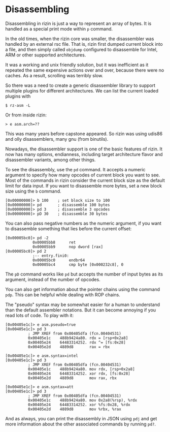 # Disassembling

Disassembling in rizin is just a way to represent an array of bytes. It is handled as a special print mode within `p` command.

In the old times, when the rizin core was smaller, the disassembler was handled by an external rsc file. That is, rizin first dumped current block into a file, and then simply called `objdump` configured to disassemble for Intel, ARM or other supported architectures.

It was a working and unix friendly solution, but it was inefficient as it repeated the same expensive actions over and over, because there were no caches. As a result, scrolling was terribly slow.

So there was a need to create a generic disassembler library to support multiple plugins for different architectures. We can list the current loaded plugins with

```
$ rz-asm -L
```

Or from inside rizin:

```
> e asm.arch=??
```

This was many years before capstone appeared. So rizin was using udis86 and olly disassemblers, many gnu (from binutils).

Nowadays, the disassembler support is one of the basic features of rizin. It now has many options, endianness, including target architecture flavor and disassembler variants, among other things.

To see the disassembly, use the `pd` command. It accepts a numeric argument to specify how many opcodes of current block you want to see. Most of the commands in rizin consider the current block size as the default limit for data input. If you want to disassemble more bytes, set a new block size using the `b` command.

```
[0x00000000]> b 100    ; set block size to 100
[0x00000000]> pd       ; disassemble 100 bytes
[0x00000000]> pd 3     ; disassemble 3 opcodes
[0x00000000]> pD 30    ; disassemble 30 bytes
```
You can also pass negative numbers as the numeric argument, if you want to disassemble something that lies before the current offset:

```
[0x00005bc0]> pd -2
            0x00005bb8      ret
            0x00005bb9      nop dword [rax]
[0x00005bc0]> pd 2
            ;-- entry.fini0:
            0x00005bc0      endbr64
            0x00005bc4      cmp byte [0x000232c8], 0
```

The `pD` command works like `pd` but accepts the number of input bytes as its argument, instead of the number of opcodes.

You can also get information about the pointer chains using the command `pdp`. This can be helpful while dealing with ROP chains.

The "pseudo" syntax may be somewhat easier for a human to understand than the default assembler notations. But it can become annoying if you read lots of code. To play with it:

```
[0x00405e1c]> e asm.pseudo=true
[0x00405e1c]> pd 3
		  ; JMP XREF from 0x00405dfa (fcn.00404531)
		  0x00405e1c    488b9424a80. rdx = [rsp+0x2a8]
		  0x00405e24    64483314252. rdx ^= [fs:0x28]
		  0x00405e2d    4889d8       rax = rbx

[0x00405e1c]> e asm.syntax=intel
[0x00405e1c]> pd 3
		  ; JMP XREF from 0x00405dfa (fcn.00404531)
		  0x00405e1c    488b9424a80. mov rdx, [rsp+0x2a8]
		  0x00405e24    64483314252. xor rdx, [fs:0x28]
		  0x00405e2d    4889d8       mov rax, rbx

[0x00405e1c]> e asm.syntax=att
[0x00405e1c]> pd 3
		  ; JMP XREF from 0x00405dfa (fcn.00404531)
		  0x00405e1c    488b9424a80. mov 0x2a8(%rsp), %rdx
		  0x00405e24    64483314252. xor %fs:0x28, %rdx
		  0x00405e2d    4889d8       mov %rbx, %rax
```

And as always, you can print the disassembly in JSON using `pdj` and get more information about the other associated commands by running `pd?`.
